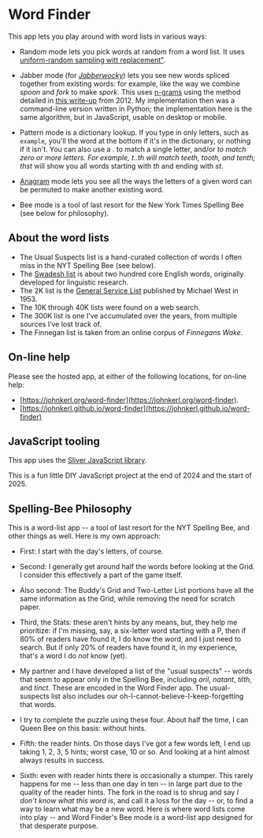 # Word Finder

This app lets you play around with word lists in various ways:

* Random mode lets you pick words at random from a word list. It uses
  <a href="https://en.wikipedia.org/wiki/Sampling_(statistics)">uniform-random sampling witt replacement"</a>.

* Jabber mode (for <a href="https://en.wikipedia.org/wiki/Jabberwocky"><i>Jabberwocky</i></a>)
  lets you see new words spliced together from existing words: for example, like the way we combine
  <i>spoon</i> and <i>fork</i> to make <i>spork</i>. This uses <a
  href="https://en.wikipedia.org/wiki/N-gram">n-grams</a> using the method detailed in <a
  href="https://johnkerl.org/randspell/randspell-slides-ts.pdf">this write-up</a> from 2012. My
  implementation then was a command-line version written in Python; the implementation here is the
  same algorithm, but in JavaScript, usable on desktop or mobile.

* Pattern mode is a dictionary lookup. If you type in only letters, such as <code>example</code>,
  you'll the word at the bottom if it's in the dictionary, or nothing if it isn't.  You can also use
  a <i>.</i> to match a single letter, and/or <i>*</i> to match zero or more letters. For example,
  <i>t..th</i> will match <i>teeth</i>, <i>tooth</i>, and <i>tenth</i>; <i>th*st</i> will show you
  all words starting with <i>th</i> and ending with <i>st</i>.

* <a href="https://en.wikipedia.org/wiki/Anagram">Anagram</a> mode lets you see all the ways the
  letters of a given word can be permuted to make another existing word.

* Bee mode is a tool of last resort for the New York Times Spelling Bee (see below
  for philosophy).

## About the word lists

* The Usual Suspects list is a hand-curated collection of words I often miss in the NYT Spelling Bee (see below).
* The <a href="https://en.wikipedia.org/wiki/Swadesh_list">Swadesh list</a> is about two hundred
  core English words, originally developed for linguistic research.
* The 2K list is the <a href="https://en.wikipedia.org/wiki/General_Service_List">General Service List</a>
  published by Michael West in 1953.
* The 10K through 40K lists were found on a web search.
* The 300K list is one I&rsquo;ve accumulated over the years, from multiple sources I&rsquo;ve lost track of.
* The Finnegan list is taken from an online corpus of <i>Finnegans Wake</i>.

## On-line help

Please see the hosted app, at either of the following locations, for on-line help:

* [https://johnkerl.org/word-finder](https://johnkerl.org/word-finder).
* [https://johnkerl.github.io/word-finder](https://johnkerl.github.io/word-finder)

## JavaScript tooling

This app uses the [Sliver JavaScript library](https://github.com/johnkerl/sliver).

This is a fun little DIY JavaScript project at the end of 2024 and the start of 2025.

## Spelling-Bee Philosophy

This is a word-list app -- a tool of last resort for the NYT Spelling Bee, and other things as well.
Here is my own approach:


* First: I start with the day's letters, of course.

* Second: I generally get around half the words before looking at the Grid. I consider this
  effectively a part of the game itself.

* Also second: The Buddy's Grid and Two-Letter List portions have all the same information as the
  Grid, while removing the need for scratch paper.

* Third, the Stats: these aren't hints by any means, but, they help me prioritize: if I'm missing,
  say, a six-letter word starting with a P, then if 80% of readers have found it, I do know the
  word, and I just need to search. But if only 20% of readers have found it, in my experience,
  that's a word I do _not_ know (yet).

* My partner and I have developed a list of the "usual suspects" -- words that seem to appear only
  in the Spelling Bee, including _aril_, _natant_, _tilth_, and _tinct_. These are encoded in the
  Word Finder app. The usual-suspects list also includes our oh-I-cannot-believe-I-keep-forgetting
  that words.

* I try to complete the puzzle using these four. About half the time, I can Queen Bee on this basis:
  without hints.

* Fifth: the reader hints. On those days I've got a few words left, I end up taking 1, 2, 3, 5
  hints; worst case, 10 or so. And looking at a hint almost always results in success.

* Sixth: even with reader hints there is occasionally a stumper. This rarely happens for me -- less
  than one day in ten -- in large part due to the quality of the reader hints.  The fork in the road
  is to shrug and say _I don't know what this word is_, and call it a loss for the day -- or, to
  find a way to learn what may be a new word.  Here is where word lists come into play -- and Word
  Finder's Bee mode is a word-list app designed for that desperate purpose.
